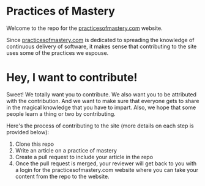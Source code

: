 # Practices of Mastery

Welcome to the repo for the [practicesofmastery.com](http://practicesofmastery.com) website.

Since [practicesofmastery.com](http://practicesofmastery.com) is dedicated to spreading the knowledge of continuous delivery of software, it makes sense that contributing to the site uses some of the practices we espouse.

# Hey, I want to contribute!

Sweet! We totally want you to contribute. We also want you to be attributed with the contribution. And we want to make sure that everyone gets to share in the magical knowledge that you have to impart. Also, we hope that some people learn a thing or two by contributing.

Here's the process of contributing to the site (more details on each step is provided below):

1. Clone this repo
2. Write an article on a practice of mastery
3. Create a pull request to include your article in the repo
4. Once the pull request is merged, your reviewer will get back to you with a login for the practicesofmastery.com website where you can take your content from the repo to the website.

